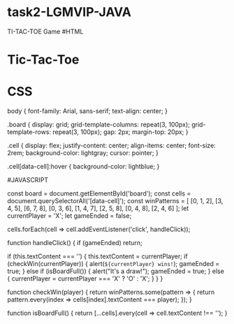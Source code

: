 # task2-LGMVIP-JAVA
TI-TAC-TOE Game
#HTML

<!DOCTYPE html>
<html lang="en">
<head>
  <meta charset="UTF-8">
  <meta name="viewport" content="width=device-width, initial-scale=1.0">
  <title>Tic-Tac-Toe</title>
  <link rel="stylesheet" href="styles.css">
</head>
<body>
  <h1>Tic-Tac-Toe</h1>
  <div id="board" class="board">
    <div class="cell" data-cell></div>
    <div class="cell" data-cell></div>
    <div class="cell" data-cell></div>
    <div class="cell" data-cell></div>
    <div class="cell" data-cell></div>
    <div class="cell" data-cell></div>
    <div class="cell" data-cell></div>
    <div class="cell" data-cell></div>
    <div class="cell" data-cell></div>
  </div>
  <script src="script.js"></script>
</body>
</html>


# CSS

body {
  font-family: Arial, sans-serif;
  text-align: center;
}

.board {
  display: grid;
  grid-template-columns: repeat(3, 100px);
  grid-template-rows: repeat(3, 100px);
  gap: 2px;
  margin-top: 20px;
}

.cell {
  display: flex;
  justify-content: center;
  align-items: center;
  font-size: 2rem;
  background-color: lightgray;
  cursor: pointer;
}

.cell[data-cell]:hover {
  background-color: lightblue;
}


#JAVASCRIPT 

const board = document.getElementById('board');
const cells = document.querySelectorAll('[data-cell]');
const winPatterns = [
  [0, 1, 2],
  [3, 4, 5],
  [6, 7, 8],
  [0, 3, 6],
  [1, 4, 7],
  [2, 5, 8],
  [0, 4, 8],
  [2, 4, 6]
];
let currentPlayer = 'X';
let gameEnded = false;

cells.forEach(cell => cell.addEventListener('click', handleClick));

function handleClick() {
  if (gameEnded) return;

  if (this.textContent === '') {
    this.textContent = currentPlayer;
    if (checkWin(currentPlayer)) {
      alert(`${currentPlayer} wins!`);
      gameEnded = true;
    } else if (isBoardFull()) {
      alert("It's a draw!");
      gameEnded = true;
    } else {
      currentPlayer = currentPlayer === 'X' ? 'O' : 'X';
    }
  }
}

function checkWin(player) {
  return winPatterns.some(pattern => {
    return pattern.every(index => cells[index].textContent === player);
  });
}

function isBoardFull() {
  return [...cells].every(cell => cell.textContent !== '');
}

